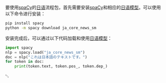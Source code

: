 要使用[spaCy](https://zh.wikipedia.org/wiki/spaCy)的[日语](https://zh.wikipedia.org/wiki/日语)流程包，首先需要安装[spaCy](https://zh.wikipedia.org/wiki/spaCy)和相应的[日语模型](https://zh.wikipedia.org/wiki/日语模型)。可以使用以下命令进行安装：
```bash
pip install spacy
python -m spacy download ja_core_news_sm
```
安装完成后，可以通过以下代码加载和使用[日语模型](https://zh.wikipedia.org/wiki/日语模型)：
```python
import spacy
nlp = spacy.load("ja_core_news_sm")
doc = nlp("これは日本語のテキストです。")
for token in doc:
    print(token.text, token.pos_, token.dep_)
```
␃
